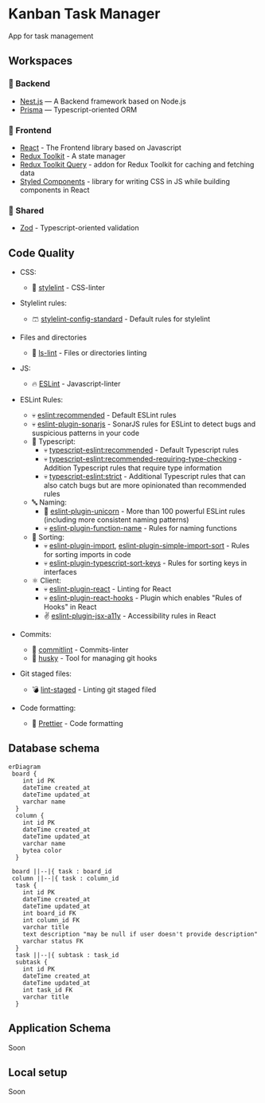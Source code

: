 # Kanban Task Manager

App for task management

## Workspaces

### 💚 Backend

- [Nest.js](https://nestjs.com/) — A Backend framework based on Node.js
- [Prisma](https://www.prisma.io/) — Typescript-oriented ORM

### 💛 Frontend

- [React](https://react.dev/) - The Frontend library based on Javascript
- [Redux Toolkit](https://redux-toolkit.js.org/) - A state manager
- [Redux Toolkit Query](https://redux-toolkit.js.org/rtk-query/overview) - addon for Redux Toolkit for caching and fetching data
- [Styled Components](https://styled-components.com/) - library for writing CSS in JS while building components in React

### 💙 Shared

- [Zod](https://zod.dev/) - Typescript-oriented validation

## Code Quality
- CSS:
  - 🎨 [stylelint](https://stylelint.io/) - CSS-linter
- Stylelint rules:
  - 🩳 [stylelint-config-standard](https://github.com/stylelint/stylelint-config-standard) - Default rules for stylelint
- Files and directories
  - 📁 [ls-lint](https://ls-lint.org/) - Files or directories linting
- JS:
   - 🔥 [ESLint](https://eslint.org/) - Javascript-linter
- ESLint Rules:
   - 💀 [eslint:recommended](https://eslint.org/docs/latest/rules/) - Default ESLint rules
   - 💀 [eslint-plugin-sonarjs](https://github.com/SonarSource/eslint-plugin-sonarjs) - SonarJS rules for ESLint to detect bugs and suspicious patterns in your code
   - 🔏 Typescript:
     - 💀 [typescript-eslint:recommended](https://typescript-eslint.io/linting/configs/#recommended) - Default Typescript rules
     - 💀 [typescript-eslint:recommended-requiring-type-checking](https://typescript-eslint.io/linting/configs/#recommended-requiring-type-checking) - Addition Typescript rules that require type information
     - 💀 [typescript-eslint:strict](https://typescript-eslint.io/linting/configs/#strict) - Additional Typescript rules  that can also catch bugs but are more opinionated than recommended rules
   - 🔤 Naming:
     - 🦄 [eslint-plugin-unicorn](https://github.com/sindresorhus/eslint-plugin-unicorn) - More than 100 powerful ESLint rules (including more consistent naming patterns)
     - 💀 [eslint-plugin-function-name](https://www.npmjs.com/package/eslint-plugin-function-name) - Rules for naming functions
   - 🔢 Sorting:
     - 💀 [eslint-plugin-import](https://github.com/import-js/eslint-plugin-import), [eslint-plugin-simple-import-sort](https://github.com/lydell/eslint-plugin-simple-import-sort) - Rules for sorting imports in code
     - 💀 [eslint-plugin-typescript-sort-keys](https://github.com/infctr/eslint-plugin-typescript-sort-keys) - Rules for sorting keys in interfaces
  - ⚛️ Client:
    - 💀 [eslint-plugin-react](https://github.com/jsx-eslint/eslint-plugin-react) - Linting for React
    - 💀 [eslint-plugin-react-hooks](https://www.npmjs.com/package/eslint-plugin-react-hooks) - Plugin which enables "Rules of Hooks" in React
    - ✌️ [eslint-plugin-jsx-a11y](https://github.com/jsx-eslint/eslint-plugin-jsx-a11y) - Accessibility rules in React

- Commits:
   - 🤝 [commitlint](https://commitlint.js.org/#/) - Commits-linter
   - 🐶 [husky](https://typicode.github.io/husky/) - Tool for managing git hooks
- Git staged files:
   - 💣 [lint-staged](https://github.com/okonet/lint-staged) - Linting git staged filed
- Code formatting:
   - 🎀 [Prettier](https://prettier.io/) - Code formatting

## Database schema
```mermaid
erDiagram
 board {
    int id PK
    dateTime created_at
    dateTime updated_at
    varchar name
  }
  column {
    int id PK
    dateTime created_at
    dateTime updated_at
    varchar name
    bytea color
  }

 board ||--|{ task : board_id
 column ||--|{ task : column_id
  task {
    int id PK
    dateTime created_at
    dateTime updated_at
    int board_id FK
    int column_id FK
    varchar title
    text description "may be null if user doesn't provide description"
    varchar status FK
  }
  task ||--|{ subtask : task_id
  subtask {
    int id PK
    dateTime created_at
    dateTime updated_at
    int task_id FK
    varchar title
  }
```
## Application Schema

Soon

## Local setup

Soon
